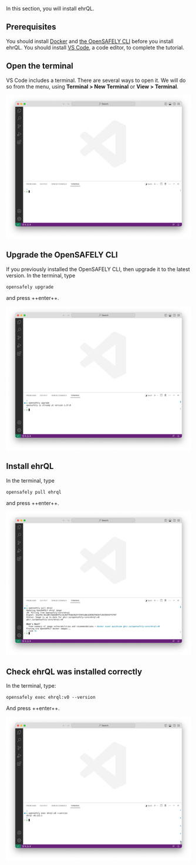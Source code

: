 In this section, you will install ehrQL.

## Prerequisites

You should install
[Docker](https://docs.opensafely.org/install-docker/) and
[the OpenSAFELY CLI](https://docs.opensafely.org/opensafely-cli/)
before you install ehrQL.
You should install [VS Code](https://code.visualstudio.com/),
a code editor, to complete the tutorial.

## Open the terminal

VS Code includes a terminal.
There are several ways to open it.
We will do so from the menu, using **Terminal > New Terminal** or **View > Terminal**.

![A screenshot of VS Code, showing the terminal](the_terminal.png)

## Upgrade the OpenSAFELY CLI

If you previously installed the OpenSAFELY CLI,
then upgrade it to the latest version.
In the terminal, type

```
opensafely upgrade
```

and press ++enter++.

![A screenshot of VS Code, showing the terminal after the `opensafely upgrade` command was run](opensafely_upgrade.png)

## Install ehrQL

In the terminal, type

```
opensafely pull ehrql
```

and press ++enter++.

![A screenshot of VS Code, showing the terminal after the `opensafely pull` command was run](opensafely_pull.png)

## Check ehrQL was installed correctly

In the terminal, type:

```
opensafely exec ehrql:v0 --version
```

And press ++enter++.

![A screenshot of VS Code, showing the terminal after the `opensafely exec` command was run](opensafely_exec.png)
